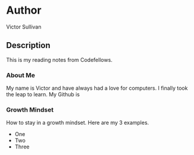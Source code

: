 # Author
Victor Sullivan

## Description
This is my reading notes from Codefellows.

### About Me
My name is Victor and have always had a love for computers.  I finally took the leap to learn. My Github is 

### Growth Mindset
How to stay in a growth mindset. Here are my 3 examples.
* One
* Two
* Three

